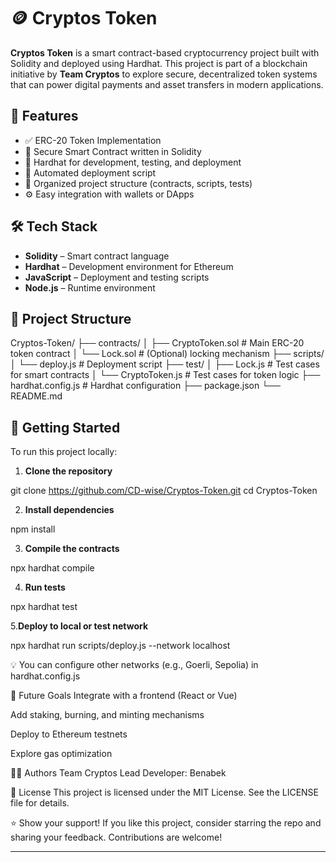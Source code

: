 # 🪙 Cryptos Token

**Cryptos Token** is a smart contract-based cryptocurrency project built with Solidity and deployed using Hardhat. This project is part of a blockchain initiative by **Team Cryptos** to explore secure, decentralized token systems that can power digital payments and asset transfers in modern applications.

## 🚀 Features

- ✅ ERC-20 Token Implementation
- 🔐 Secure Smart Contract written in Solidity
- 🧪 Hardhat for development, testing, and deployment
- 📝 Automated deployment script
- 🧾 Organized project structure (contracts, scripts, tests)
- ⚙️ Easy integration with wallets or DApps

## 🛠️ Tech Stack

- **Solidity** – Smart contract language
- **Hardhat** – Development environment for Ethereum
- **JavaScript** – Deployment and testing scripts
- **Node.js** – Runtime environment

## 📁 Project Structure

Cryptos-Token/
├── contracts/
│ ├── CryptoToken.sol # Main ERC-20 token contract
│ └── Lock.sol # (Optional) locking mechanism
├── scripts/
│ └── deploy.js # Deployment script
├── test/
│ ├── Lock.js # Test cases for smart contracts
│ └── CryptoToken.js # Test cases for token logic
├── hardhat.config.js # Hardhat configuration
├── package.json
└── README.md


## 🚨 Getting Started

To run this project locally:

1. **Clone the repository**


git clone https://github.com/CD-wise/Cryptos-Token.git
cd Cryptos-Token

2. **Install dependencies**

npm install

3. **Compile the contracts**

npx hardhat compile

4. **Run tests**

npx hardhat test

5.**Deploy to local or test network**

npx hardhat run scripts/deploy.js --network localhost

💡 You can configure other networks (e.g., Goerli, Sepolia) in hardhat.config.js

🧠 Future Goals
Integrate with a frontend (React or Vue)

Add staking, burning, and minting mechanisms

Deploy to Ethereum testnets

Explore gas optimization

👨‍💻 Authors
Team Cryptos
Lead Developer: Benabek

📜 License
This project is licensed under the MIT License. See the LICENSE file for details.

⭐ Show your support!
If you like this project, consider starring the repo and sharing your feedback. Contributions are welcome!

---








